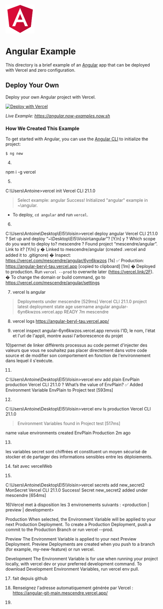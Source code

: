 ![Angular Logo](https://github.com/vercel/vercel/blob/master/packages/frameworks/logos/angular.svg)

# Angular Example

This directory is a brief example of an [Angular](https://angular.io/) app that can be deployed with Vercel and zero configuration.

## Deploy Your Own

Deploy your own Angular project with Vercel.

[![Deploy with Vercel](https://vercel.com/button)](https://vercel.com/import/project?template=https://github.com/vercel/vercel/tree/master/examples/angular)

_Live Example: https://angular.now-examples.now.sh_

### How We Created This Example

To get started with Angular, you can use the [Angular CLI](https://cli.angular.io/) to initialize the project:

```shell
$ ng new
```


4)
npm i -g vercel

5)
C:\Users\Antoine>vercel init
Vercel CLI 21.1.0
> Select example: angular
> Success! Initialized "angular" example in ~\angular.
- To deploy, `cd angular` and run `vercel`.

6)
C:\Users\Antoine\Desktop\EI5\Voisin>vercel deploy angular
Vercel CLI 21.1.0
? Set up and deploy “~\Desktop\EI5\Voisin\angular”? [Y/n] y
? Which scope do you want to deploy to? mescendre
? Found project “mescendre/angular”. Link to it? [Y/n] y
�  Linked to mescendre/angular (created .vercel and added it to .gitignore)
�  Inspect: https://vercel.com/mescendre/angular/6yn6kwzos [1s]
✅  Production: https://angular-beryl-tau.vercel.app [copied to clipboard] [1m]
�  Deployed to production. Run `vercel --prod` to overwrite later (https://vercel.link/2F).
�  To change the domain or build command, go to https://vercel.com/mescendre/angular/settings

7) vercel ls angular
> Deployments under mescendre [529ms]
Vercel CLI 21.1.0
  project    latest deployment               state    age    username
  angular    angular-6yn6kwzos.vercel.app    READY    7m     mescendre
  
8) vercel logs https://angular-beryl-tau.vercel.app/

9) vercel inspect angular-6yn6kwzos.vercel.app
renvois l'ID, le nom, l'état et l'url de l'appli, montre aussi l'arborescence du projet 

10)permet de linker différents processus au code
permet d'injecter des valeurs que vous ne souhaitez pas placer directement dans votre code source
et de modifier son comportement en fonction de l'environnement dans lequel il s'exécute.

11)
C:\Users\Antoine\Desktop\EI5\Voisin>vercel env add plain EnvPlain production
Vercel CLI 21.1.0
? What’s the value of EnvPlain?
✅  Added Environment Variable EnvPlain to Project test [593ms]

12)
C:\Users\Antoine\Desktop\EI5\Voisin>vercel env ls production
Vercel CLI 21.1.0
> Environment Variables found in Project test [517ms]

 name        value    environments        created
 EnvPlain             Production          2m ago
 
13)
les variables secret sont chiffrées et constituent un moyen sécurisé de stocker et de partager des informations sensibles entre les déploiements.

14) fait avec vercelWeb

15)
C:\Users\Antoine\Desktop\EI5\Voisin>vercel secrets add new_secret2 MonSecret
Vercel CLI 21.1.0
Success! Secret new_secret2 added under mescendre [654ms]

16)Vercel met à disposition les 3 environements suivants : <production | preview | development>

Production
When selected, the Environment Variable will be applied to your next Production Deployment.
To create a Production Deployment, push a commit to the Production Branch or run vercel --prod.

Preview
The Environment Variable is applied to your next Preview Deployment.
 Preview Deployments are created when you push to a branch (for example, my-new-feature) or run vercel.
 
Development
The Environment Variable is for use when running your project locally, with vercel dev or your preferred development command.
To download Development Environment Variables, run vercel env pull.

17) fait depuis github

18) Renseignez l'adresse automatiquement générée par Vercel : https://angular-git-main.mescendre.vercel.app/

19) 
